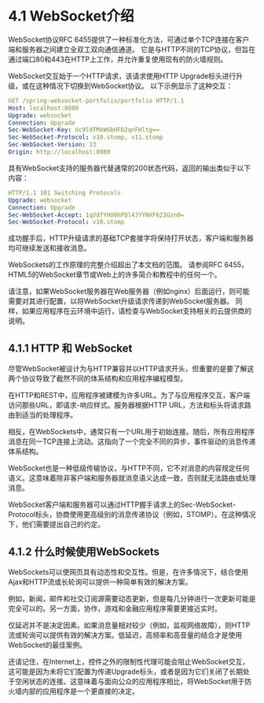 # 4.1 WebSocket介绍

WebSocket协议RFC 6455提供了一种标准化方法，可通过单个TCP连接在客户端和服务器之间建立全双工双向通信通道。 它是与HTTP不同的TCP协议，但旨在通过端口80和443在HTTP上工作，并允许重复使用现有的防火墙规则。

WebSocket交互始于一个HTTP请求，该请求使用HTTP Upgrade标头进行升级，或在这种情况下切换到WebSocket协议。 以下示例显示了这种交互：

~~~yaml
GET /spring-websocket-portfolio/portfolio HTTP/1.1
Host: localhost:8080
Upgrade: websocket 
Connection: Upgrade 
Sec-WebSocket-Key: Uc9l9TMkWGbHFD2qnFHltg==
Sec-WebSocket-Protocol: v10.stomp, v11.stomp
Sec-WebSocket-Version: 13
Origin: http://localhost:8080
~~~

具有WebSocket支持的服务器代替通常的200状态代码，返回的输出类似于以下内容：

~~~yaml
HTTP/1.1 101 Switching Protocols 
Upgrade: websocket
Connection: Upgrade
Sec-WebSocket-Accept: 1qVdfYHU9hPOl4JYYNXF623Gzn0=
Sec-WebSocket-Protocol: v10.stomp
~~~

成功握手后，HTTP升级请求的基础TCP套接字将保持打开状态，客户端和服务器均可继续发送和接收消息。

WebSockets的工作原理的完整介绍超出了本文档的范围。 请参阅RFC 6455，HTML5的WebSocket章节或Web上的许多简介和教程中的任何一个。

请注意，如果WebSocket服务器在Web服务器（例如nginx）后面运行，则可能需要对其进行配置，以将WebSocket升级请求传递到WebSocket服务器。 同样，如果应用程序在云环境中运行，请检查与WebSocket支持相关的云提供商的说明。

## 4.1.1 HTTP 和 WebSocket

尽管WebSocket被设计为与HTTP兼容并以HTTP请求开头，但重要的是要了解这两个协议导致了截然不同的体系结构和应用程序编程模型。

在HTTP和REST中，应用程序被建模为许多URL。为了与应用程序交互，客户端访问那些URL，即请求-响应样式。服务器根据HTTP URL，方法和标头将请求路由到适当的处理程序。

相反，在WebSockets中，通常只有一个URL用于初始连接。随后，所有应用程序消息在同一TCP连接上流动。这指向了一个完全不同的异步，事件驱动的消息传递体系结构。

WebSocket也是一种低级传输协议，与HTTP不同，它不对消息的内容规定任何语义。这意味着除非客户端和服务器就消息语义达成一致，否则就无法路由或处理消息。

WebSocket客户端和服务器可以通过HTTP握手请求上的Sec-WebSocket-Protocol标头，协商使用更高级别的消息传递协议（例如，STOMP）。在这种情况下，他们需要提出自己的约定。

## 4.1.2 什么时候使用WebSockets

WebSockets可以使网页具有动态性和交互性。但是，在许多情况下，结合使用Ajax和HTTP流或长轮询可以提供一种简单有效的解决方案。

例如，新闻，邮件和社交订阅源需要动态更新，但是每几分钟进行一次更新可能是完全可以的。另一方面，协作，游戏和金融应用程序需要更接近实时。

仅延迟并不是决定因素。如果消息量相对较少（例如，监视网络故障），则HTTP流或轮询可以提供有效的解决方案。低延迟，高频率和高音量的结合才是使用WebSocket的最佳案例。

还请记住，在Internet上，控件之外的限制性代理可能会阻止WebSocket交互，这可能是因为未将它们配置为传递Upgrade标头，或者是因为它们关闭了长期处于空闲状态的连接。这意味着与面向公众的应用程序相比，将WebSocket用于防火墙内部的应用程序是一个更直接的决定。

